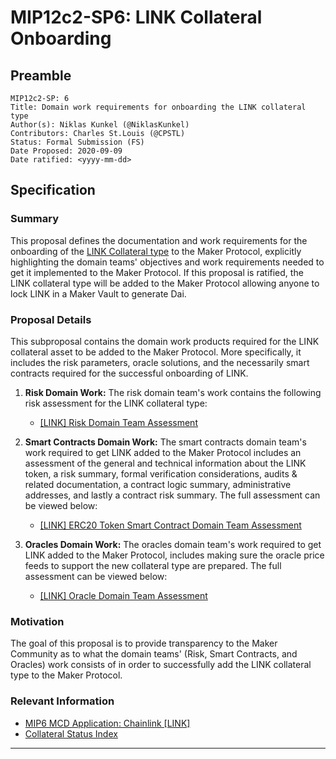 # MIP12c2-SP6: LINK Collateral Onboarding

## Preamble

```
MIP12c2-SP: 6
Title: Domain work requirements for onboarding the LINK collateral type
Author(s): Niklas Kunkel (@NiklasKunkel)
Contributors: Charles St.Louis (@CPSTL)
Status: Formal Submission (FS)
Date Proposed: 2020-09-09
Date ratified: <yyyy-mm-dd>
```

## Specification

### Summary

This proposal defines the documentation and work requirements for the onboarding of the [LINK Collateral type](https://etherscan.io/token/0x514910771af9ca656af840dff83e8264ecf986ca) to the Maker Protocol, explicitly highlighting the domain teams' objectives and work requirements needed to get it implemented to the Maker Protocol. If this proposal is ratified, the LINK collateral type will be added to the Maker Protocol allowing anyone to lock LINK in a Maker Vault to generate Dai.


### Proposal Details

This subproposal contains the domain work products required for the LINK collateral asset to be added to the Maker Protocol. More specifically, it includes the risk parameters, oracle solutions, and the necessarily smart contracts required for the successful onboarding of LINK.

1. **Risk Domain Work:** The risk domain team's work contains the following risk assessment for the LINK collateral type:
    - [[LINK] Risk Domain Team Assessment](https://forum.makerdao.com/t/link-collateral-onboarding-risk-evaluation/4047/2)

2. **Smart Contracts Domain Work:** The smart contracts domain team's work required to get LINK added to the Maker Protocol includes an assessment of the general and technical information about the LINK token, a risk summary, formal verification considerations, audits & related documentation, a contract logic summary, administrative addresses, and lastly a contract risk summary. The full assessment can be viewed below:

    - [[LINK] ERC20 Token Smart Contract Domain Team Assessment](https://forum.makerdao.com/t/link-erc20-token-smart-contract-technical-assessment/3467)

3. **Oracles Domain Work:** The oracles domain team's work required to get LINK added to the Maker Protocol, includes making sure the oracle price feeds to support the new collateral type are prepared. The full assessment can be viewed below:

    - [[LINK] Oracle Domain Team Assessment](https://forum.makerdao.com/t/mip10c3-sp8-proposal-linkusd-oracle-collateral-onboarding-oracle-assessment/4039)

### Motivation

The goal of this proposal is to provide transparency to the Maker Community as to what the domain teams' (Risk, Smart Contracts, and Oracles) work consists of in order to successfully add the LINK collateral type to the Maker Protocol.

### Relevant Information

- [MIP6 MCD Application: Chainlink [LINK]](https://forum.makerdao.com/t/link-collateral-onboarding-application/2586)
- [Collateral Status Index](https://forum.makerdao.com/t/collateral-status-index/2231)


---